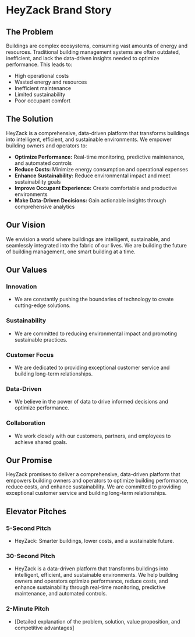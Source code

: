 # HeyZack Brand Story

## The Problem

Buildings are complex ecosystems, consuming vast amounts of energy and resources. Traditional building management systems are often outdated, inefficient, and lack the data-driven insights needed to optimize performance. This leads to:

- High operational costs
- Wasted energy and resources
- Inefficient maintenance
- Limited sustainability
- Poor occupant comfort

## The Solution

HeyZack is a comprehensive, data-driven platform that transforms buildings into intelligent, efficient, and sustainable environments. We empower building owners and operators to:

- **Optimize Performance:** Real-time monitoring, predictive maintenance, and automated controls
- **Reduce Costs:** Minimize energy consumption and operational expenses
- **Enhance Sustainability:** Reduce environmental impact and meet sustainability goals
- **Improve Occupant Experience:** Create comfortable and productive environments
- **Make Data-Driven Decisions:** Gain actionable insights through comprehensive analytics

## Our Vision

We envision a world where buildings are intelligent, sustainable, and seamlessly integrated into the fabric of our lives. We are building the future of building management, one smart building at a time.

## Our Values

### Innovation
- We are constantly pushing the boundaries of technology to create cutting-edge solutions.

### Sustainability
- We are committed to reducing environmental impact and promoting sustainable practices.

### Customer Focus
- We are dedicated to providing exceptional customer service and building long-term relationships.

### Data-Driven
- We believe in the power of data to drive informed decisions and optimize performance.

### Collaboration
- We work closely with our customers, partners, and employees to achieve shared goals.

## Our Promise

HeyZack promises to deliver a comprehensive, data-driven platform that empowers building owners and operators to optimize building performance, reduce costs, and enhance sustainability. We are committed to providing exceptional customer service and building long-term relationships.

## Elevator Pitches

### 5-Second Pitch
- HeyZack: Smarter buildings, lower costs, and a sustainable future.

### 30-Second Pitch
- HeyZack is a data-driven platform that transforms buildings into intelligent, efficient, and sustainable environments. We help building owners and operators optimize performance, reduce costs, and enhance sustainability through real-time monitoring, predictive maintenance, and automated controls.

### 2-Minute Pitch
- [Detailed explanation of the problem, solution, value proposition, and competitive advantages]
